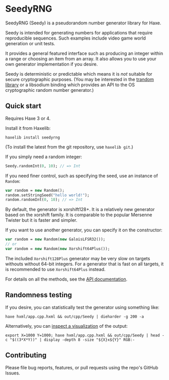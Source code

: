 SeedyRNG
========

SeedyRNG (Seedy) is a pseudorandom number generator library for Haxe.

Seedy is intended for generating numbers for applications that require reproducible sequences. Such examples include video game world generation or unit tests.

It provides a general featured interface such as producing an integer within a range or choosing an item from an array. It also allows you to use your own generator implementation if you desire.

Seedy is deterministic or predictable which means it is *not* suitable for secure cryptographic purposes. (You may be interested in the [trandom library](https://lib.haxe.org/p/trandom) or a libsodium binding which provides an API to the OS cryptographic random number generator.)

Quick start
-----------

Requires Haxe 3 or 4.

Install it from Haxelib:

    haxelib install seedyrng

(To install the latest from the git repository, use `haxelib git`.)

If you simply need a random integer:

```haxe
Seedy.randomInt(0, 10); // => Int
```

If you need finer control, such as specifying the seed, use an instance of `Random`:

```haxe
var random = new Random();
random.setStringSeed("hello world!");
random.randomInt(0, 10); // => Int
```

By default, the generator is xorshift128+. It is a relatively new generator based on the xorshift family. It is comparable to the popular Mersenne Twister but it is faster and simpler.

If you want to use another generator, you can specify it on the constructor:

```haxe
var random = new Random(new GaloisLFSR32());
// or
var random = new Random(new Xorshift64Plus());
```

The included `Xorshift128Plus` generator may be very slow on targets withouts without 64-bit integers. For a generator that is fast on all targets, it is recommended to use `Xorshift64Plus` instead.

For details on all the methods, see the [API documentation](https://chfoo.github.io/seedyrng/api/).

Randomness testing
------------------

If you desire, you can statistically test the generator using something like:

    haxe hxml/app.cpp.hxml && out/cpp/Seedy | dieharder -g 200 -a

Alternatively, you can [inspect a visualization](https://unix.stackexchange.com/a/289670) of the output:

    export X=1000 Y=1000; haxe hxml/app.cpp.hxml && out/cpp/Seedy | head -c "$((3*X*Y))" | display -depth 8 -size "${X}x${Y}" RGB:-

Contributing
------------

Please file bug reports, features, or pull requests using the repo's GitHub Issues.
